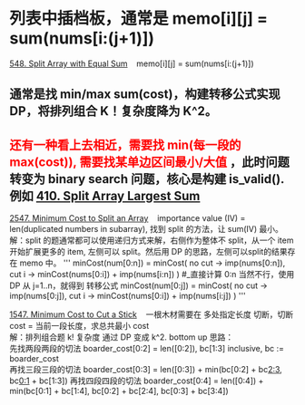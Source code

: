 # 列表中插档板，通常是 memo[i][j] = sum(nums[i:(j+1)])

[548. Split Array with Equal Sum](https://leetcode.com/problems/split-array-with-equal-sum/description/) &nbsp;&nbsp; memo[i][j] = sum(nums[i:(j+1)])

## 通常是找 min/max sum(cost)，构建转移公式实现 DP，将排列组合 K！复杂度降为 K^2。
## <span style="color:red;">还有一种看上去相近，需要找 min(每一段的 max(cost)), 需要找某单边区间最小/大值 </span>，此时问题转变为 binary search 问题，核心是构建 is_valid(). 例如 [410. Split Array Largest Sum](https://leetcode.com/problems/split-array-largest-sum/description/)
[2547. Minimum Cost to Split an Array](https://leetcode.com/problems/minimum-cost-to-split-an-array/description/) &nbsp;&nbsp; importance value (IV) = len(duplicated numbers in subarray), 找到 split 的方法，让 sum(IV) 最小。<br/>
解：split 的题通常都可以使用递归方式来解，右侧作为整体不 split，从一个 item 开始扩展更多的 item, 左侧可以 split。然后用 DP 的思路，左侧可以split的结果存在 memo 中。
''' 
minCost(num[0:n]) = minCost(
  no cut -> imp(nums[0:n]),
  cut i  -> minCost(nums[0:i]) + imp(nums[i:n])
)
#_直接计算 0:n 当然不行，使用 DP 从 j=1..n，就得到 转移公式
minCost(num[0:j]) = minCost(
  no cut -> imp(nums[0:j]),
  cut i  -> minCost(nums[0:i]) + imp(nums[i:j])
)
'''

[1547. Minimum Cost to Cut a Stick](https://leetcode.com/problems/minimum-cost-to-cut-a-stick/description/) &nbsp;&nbsp; 一根木材需要在 多处指定长度 切断，切断 cost = 当前一段长度，求总共最小 cost <br/>
解：排列组合题 k! 复杂度 通过 DP 变成 k^2. bottom up 思路：<br/>
先找两段两段的切法 boarder_cost[0:2] = len([0:2]), bc[1:3] inclusive, bc := boarder_cost <br/>
再找三段三段的切法 boarder_cost[0:3] = len([0:3]) + min(bc[0:2] + bc[2:3](=0), bc[0:1](=0) + bc[1:3])
再找四段四段的切法 boarder_cost[0:4] = len([0:4]) + min(bc[0:1] + bc[1:4], bc[0:2] + bc[2:4], bc[0:3] + bc[3:4])
